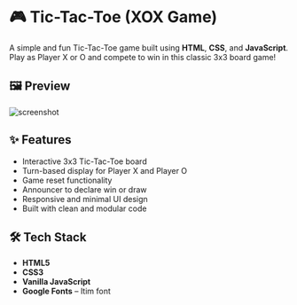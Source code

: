 # 🎮 Tic-Tac-Toe (XOX Game)

A simple and fun Tic-Tac-Toe game built using **HTML**, **CSS**, and **JavaScript**. Play as Player X or O and compete to win in this classic 3x3 board game!

## 🖼️ Preview

![screenshot](./screenshot.png) <!-- Replace with actual screenshot if available -->

## ✨ Features

- Interactive 3x3 Tic-Tac-Toe board
- Turn-based display for Player X and Player O
- Game reset functionality
- Announcer to declare win or draw
- Responsive and minimal UI design
- Built with clean and modular code

## 🛠️ Tech Stack

- **HTML5**
- **CSS3**
- **Vanilla JavaScript**
- **Google Fonts** – Itim font
